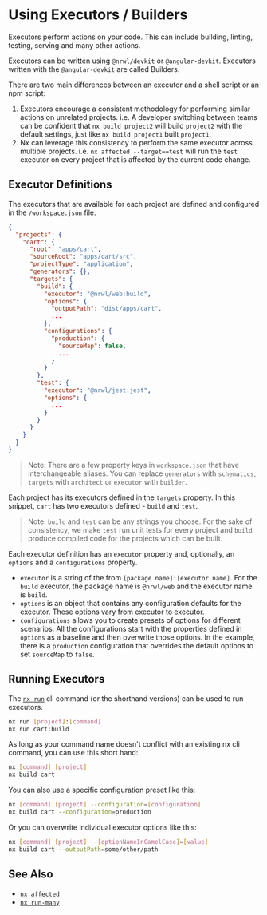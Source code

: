 # Using Executors / Builders

Executors perform actions on your code. This can include building, linting, testing, serving and many other actions.

Executors can be written using `@nrwl/devkit` or `@angular-devkit`. Executors written with the `@angular-devkit` are called Builders.

There are two main differences between an executor and a shell script or an npm script:

1. Executors encourage a consistent methodology for performing similar actions on unrelated projects. i.e. A developer switching between teams can be confident that `nx build project2` will build `project2` with the default settings, just like `nx build project1` built `project1`.
2. Nx can leverage this consistency to perform the same executor across multiple projects. i.e. `nx affected --target==test` will run the `test` executor on every project that is affected by the current code change.

## Executor Definitions

The executors that are available for each project are defined and configured in the `/workspace.json` file.

```json
{
  "projects": {
    "cart": {
      "root": "apps/cart",
      "sourceRoot": "apps/cart/src",
      "projectType": "application",
      "generators": {},
      "targets": {
        "build": {
          "executor": "@nrwl/web:build",
          "options": {
            "outputPath": "dist/apps/cart",
            ...
          },
          "configurations": {
            "production": {
              "sourceMap": false,
              ...
            }
          }
        },
        "test": {
          "executor": "@nrwl/jest:jest",
          "options": {
            ...
          }
        }
      }
    }
  }
}
```

> Note: There are a few property keys in `workspace.json` that have interchangeable aliases. You can replace `generators` with `schematics`, `targets` with `architect` or `executor` with `builder`.

Each project has its executors defined in the `targets` property. In this snippet, `cart` has two executors defined - `build` and `test`.

> Note: `build` and `test` can be any strings you choose. For the sake of consistency, we make `test` run unit tests for every project and `build` produce compiled code for the projects which can be built.

Each executor definition has an `executor` property and, optionally, an `options` and a `configurations` property.

- `executor` is a string of the from `[package name]:[executor name]`. For the `build` executor, the package name is `@nrwl/web` and the executor name is `build`.
- `options` is an object that contains any configuration defaults for the executor. These options vary from executor to executor.
- `configurations` allows you to create presets of options for different scenarios. All the configurations start with the properties defined in `options` as a baseline and then overwrite those options. In the example, there is a `production` configuration that overrides the default options to set `sourceMap` to `false`.

## Running Executors

The [`nx run`](/{{framework}}/cli/run) cli command (or the shorthand versions) can be used to run executors.

```bash
nx run [project]:[command]
nx run cart:build
```

As long as your command name doesn't conflict with an existing nx cli command, you can use this short hand:

```bash
nx [command] [project]
nx build cart
```

You can also use a specific configuration preset like this:

```bash
nx [command] [project] --configuration=[configuration]
nx build cart --configuration=production
```

Or you can overwrite individual executor options like this:

```bash
nx [command] [project] --[optionNameInCamelCase]=[value]
nx build cart --outputPath=some/other/path
```

## See Also

- [`nx affected`](/{{framework}}/cli/affected)
- [`nx run-many`](/{{framework}}/cli/run-many)
